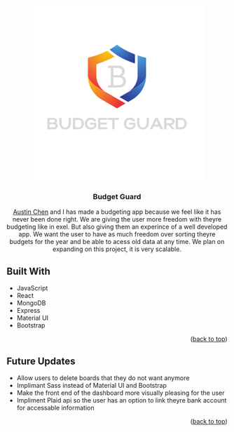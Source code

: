 <!-- PROJECT LOGO -->
<br />
<div align="center">
  <a href="https://github.com/HJohnRoss/BudgetApp">
    <img src="client/src/images/bg-logo-dm.png" alt="Logo" width="400" height="400">
  </a>

<h3 align="center">Budget Guard</h3>

  <p align="center">
  <a href="https://github.com/austinchen27">Austin Chen</a> and I has made a budgeting app because we feel like it has never been done right. We are giving the user more freedom with theyre budgeting like in exel. But also giving them an experince of a well developed app. We want the user to have as much freedom over sorting theyre budgets for the year and be able to acess old data at any time. We plan on expanding on this project, it is very scalable.
  </p>
</div>

<!-- ABOUT THE PROJECT -->
## Built With

* JavaScript
* React
* MongoDB
* Express
* Material UI
* Bootstrap

<p align="right">(<a href="#top">back to top</a>)</p>

<!-- USAGE EXAMPLES -->
## Future Updates

* Allow users to delete boards that they do not want anymore
* Implimant Sass instead of Material UI and Bootstrap
* Make the front end of the dashboard more visually pleasing for the user
* Impliment Plaid api so the user has an option to link theyre bank account for accessable information

<p align="right">(<a href="#top">back to top</a>)</p>
